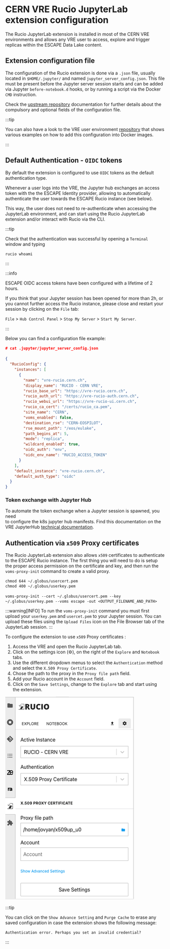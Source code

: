 # CERN VRE Rucio JupyterLab extension configuration

The Rucio JupyterLab extension is installed in most of the CERN VRE 
environments and allows any VRE user to access, explore and trigger 
replicas within the ESCAPE Data Lake content. 

## Extension configuration file

The configuration of the Rucio extension is done via a `.json` file, usually 
located in `$HOME/.jupyter/` and named `jupyter_server_config.json`. This file must be 
present before the Jupyter server session starts and can be added via Jupyter 
`before-notebook.d` hooks, or by running a script via the Docker `CMD` instruction.

Check the [upstream repository](https://github.com/rucio/jupyterlab-extension/blob/master/CONFIGURATION.md#configuration) 
documentation for further details about the compulsory and optional fields of 
the configuration file.

:::tip

You can also have a look to the VRE user environment [repository](https://github.com/vre-hub/environments) 
that shows various examples on how to add this configuration into Docker images.

:::


## Default Authentication - `OIDC` tokens

By default the extension is configured to use `OIDC` tokens as the default 
authentication type. 

Whenever a user logs into the VRE, the Jupyter hub exchanges an 
access token with the the ESCAPE Identity provider, allowing to automatically 
authenticate the user towards the ESCAPE Rucio instance (see below).

This way, the user does not need to re-authenticate when accessing the 
JupyterLab environment, and can start using the Rucio JupyterLab extension 
and/or interact with Rucio via the CLI.

:::tip

Check that the authentication was successful by opening a `Terminal` window and typing
```bash=
rucio whoami
```

:::

:::info

ESCAPE OIDC access tokens have been configured with a lifetime of 2 hours. 

If you think that your Jupyter session has been opened for more than 2h, or you 
cannot further access the Rucio instance, please close and restart your session 
by clicking on the `File` tab:

`File` > `Hub Control Panel` > `Stop My Server` > `Start My Server`.

:::

Below you can find a configuration file example:
```json
# cat .jupyter/jupyter_server_config.json 

{
  "RucioConfig": {
    "instances": [
      {
        "name": "vre-rucio.cern.ch",
        "display_name": "RUCIO - CERN VRE",
        "rucio_base_url": "https://vre-rucio.cern.ch",
        "rucio_auth_url": "https://vre-rucio-auth.cern.ch",
        "rucio_webui_url": "https://vre-rucio-ui.cern.ch",
        "rucio_ca_cert": "/certs/rucio_ca.pem",
        "site_name": "CERN",
        "voms_enabled": false,
        "destination_rse": "CERN-EOSPILOT",
        "rse_mount_path": "/eos/eulake",
        "path_begins_at": 5,
        "mode": "replica",
        "wildcard_enabled": true,
        "oidc_auth": "env",
        "oidc_env_name": "RUCIO_ACCESS_TOKEN"
      }
    ],
    "default_instance": "vre-rucio.cern.ch",
    "default_auth_type": "oidc"
  }
}
```

### Token exchange with Jupyter Hub

To automate the token exchange when a Jupyter session is spawned, you need  
to configure the k8s jupyter hub manifests. Find this documentation on the 
VRE JupyterHub [technical documentation](../../tech-docs/services/jupyterhub.md#oidc-token-exchange---rucio-jupyterlab-extension-configuration).


## Authentication via `x509` Proxy certificates 

The Rucio JupyterLab extension also allows `x509` certificates to authenticate to the ESCAPE Rucio instance. The first thing you will need to do is setup the proper access permission on the certificate and key, and then run the `voms-proxy-init` command to create a valid proxy.

```
chmod 644 ~/.globus/usercert.pem
chmod 400 ~/.globus/userkey.pem

voms-proxy-init --cert ~/.globus/usercert.pem --key ~/.globus/userkey.pem --voms escape -out <OUTPUT_FILENAME_AND_PATH> 
```
:::warning[INFO]
To run the `voms-proxy-init` command you must first upload your `userkey.pem` and `usercet.pem` to your Jupyter session.
You can upload these files using  the `Upload Files` icon on the File Browser tab of the JupyterLab session.
:::

To configure the extension to use `x509` Proxy certificates :

1. Access the VRE and open the Rucio JupyterLab tab.
2. Click on the settings icon (⚙️), on the right of the `Explore` and `Notebook` tabs.
3. Use the different dropdown menus to select the `Authentication` method and select the `X.509 Proxy Certificate`.
4. Chose the path to the proxy in the `Proxy file path` field. 
5. Add your Rucio account in the `Account` field.
6. Click on the `Save Settings`, change to the `Explore` tab and start using the extension.

![rucio-extension](../../../images/rucio_ext_x509config.png)

:::tip

You can click on the `Show Advance Setting` and `Purge Cache` to erase any saved configuration in case the extension shows the following message:
```bash=
Authentication error. Perhaps you set an invalid credential?
```

:::